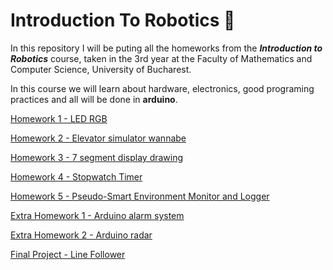 # Introduction To Robotics 🤖

In this repository I will be puting all the homeworks from the ***Introduction to Robotics*** course, taken in the 3rd year at the Faculty of Mathematics and Computer Science, University of Bucharest. 

In this course we will learn about hardware, electronics, good programing practices and all will be done in **arduino**.

[Homework 1 - LED RGB](https://github.com/Radu-Antonio/IntroductionToRobotics/blob/master/homework1/Homework1.md)

[Homework 2 - Elevator simulator wannabe](https://github.com/Radu-Antonio/IntroductionToRobotics/blob/master/homework2/Homework2.md)

[Homework 3 - 7 segment display drawing](https://github.com/Radu-Antonio/IntroductionToRobotics/blob/master/homework3/Homework3.md)

[Homework 4 - Stopwatch Timer](https://github.com/Radu-Antonio/IntroductionToRobotics/blob/master/homework4/Homework4.md)

[Homework 5 - Pseudo-Smart Environment Monitor and Logger](https://github.com/Radu-Antonio/IntroductionToRobotics/blob/master/homework5/Homework5.md)

[Extra Homework 1 - Arduino alarm system](https://github.com/Radu-Antonio/IntroductionToRobotics/blob/master/extrahomework1/extrahomework1.md)

[Extra Homework 2 - Arduino radar](https://github.com/Radu-Antonio/IntroductionToRobotics/blob/master/extrahomework2/extrahomework2.md)

[Final Project - Line Follower](https://github.com/Radu-Antonio/LineFollower)
